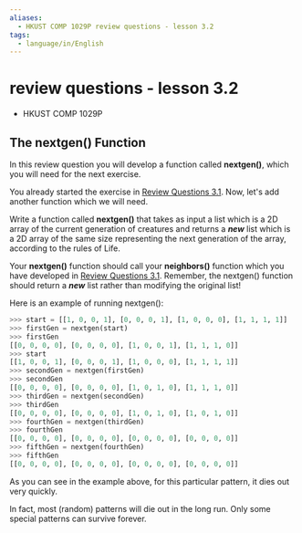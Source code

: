 ```yaml
---
aliases:
  - HKUST COMP 1029P review questions - lesson 3.2
tags:
  - language/in/English
---
```


# review questions - lesson 3.2

- HKUST COMP 1029P

## The nextgen\(\) Function

In this review question you will develop a function called __nextgen\(\)__, which you will need for the next exercise.

You already started the exercise in [Review Questions 3.1](review%20questions%20-%20lesson%203.1.md). Now, let's add another function which we will need.

Write a function called __nextgen\(\)__ that takes as input a list which is a 2D array of the current generation of creatures and returns a ___new___ list which is a 2D array of the same size representing the next generation of the array, according to the rules of Life.

Your __nextgen\(\)__ function should call your __neighbors\(\)__ function which you have developed in [Review Questions 3.1](review%20questions%20-%20lesson%203.1.md). Remember, the nextgen\(\) function should return a ___new___ list rather than modifying the original list!

Here is an example of running nextgen\(\):

```Python
>>> start = [[1, 0, 0, 1], [0, 0, 0, 1], [1, 0, 0, 0], [1, 1, 1, 1]]
>>> firstGen = nextgen(start)
>>> firstGen
[[0, 0, 0, 0], [0, 0, 0, 0], [1, 0, 0, 1], [1, 1, 1, 0]]
>>> start
[[1, 0, 0, 1], [0, 0, 0, 1], [1, 0, 0, 0], [1, 1, 1, 1]]
>>> secondGen = nextgen(firstGen)
>>> secondGen
[[0, 0, 0, 0], [0, 0, 0, 0], [1, 0, 1, 0], [1, 1, 1, 0]]
>>> thirdGen = nextgen(secondGen)
>>> thirdGen
[[0, 0, 0, 0], [0, 0, 0, 0], [1, 0, 1, 0], [1, 0, 1, 0]]
>>> fourthGen = nextgen(thirdGen)
>>> fourthGen
[[0, 0, 0, 0], [0, 0, 0, 0], [0, 0, 0, 0], [0, 0, 0, 0]]
>>> fifthGen = nextgen(fourthGen)
>>> fifthGen
[[0, 0, 0, 0], [0, 0, 0, 0], [0, 0, 0, 0], [0, 0, 0, 0]]
```

As you can see in the example above, for this particular pattern, it dies out very quickly.

In fact, most \(random\) patterns will die out in the long run. Only some special patterns can survive forever.
